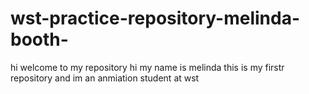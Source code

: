 # wst-practice-repository-melinda-booth-

hi welcome to my repository 
hi my name is melinda this is my firstr repository and im an anmiation student at wst 
